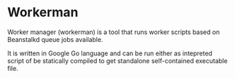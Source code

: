 Workerman
=========

Worker manager (workerman) is a tool that runs worker scripts based on Beanstalkd queue jobs available.

It is written in Google Go language and can be run either as intepreted script of be statically compiled to get standalone self-contained executable file.